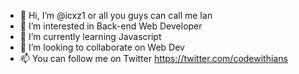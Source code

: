- 👋 Hi, I’m @icxz1 or all you guys can call me Ian
- 👀 I’m interested in Back-end Web Developer
- 🌱 I’m currently learning Javascript
- 💞️ I’m looking to collaborate on Web Dev 
- 📫 You can follow me on Twitter https://twitter.com/codewithians

<!---
icxz1/icxz1 is a ✨ special ✨ repository because its `README.md` (this file) appears on your GitHub profile.
You can click the Preview link to take a look at your changes.
--->
